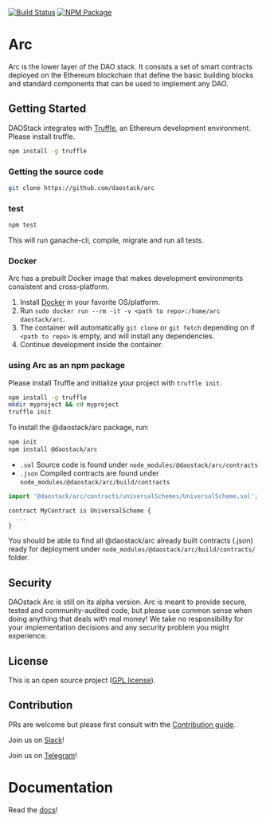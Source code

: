 [![Build Status](https://travis-ci.org/daostack/arc.svg?branch=master)](https://travis-ci.org/daostack/arc)
[![NPM Package](https://img.shields.io/npm/v/@daostack/arc.svg?style=flat-square)](https://www.npmjs.org/package/@daostack/arc)
# Arc

Arc is the lower layer of the DAO stack. It consists a set of smart contracts deployed on the Ethereum blockchain that define the basic building blocks and standard components that can be used to implement any DAO.

## Getting Started

DAOStack integrates with [Truffle](https://github.com/ConsenSys/truffle), an Ethereum development environment.
Please install truffle.


```sh
npm install -g truffle
```
### Getting the source code

```sh
git clone https://github.com/daostack/arc
```

### test
```sh
npm test
```
This will run ganache-cli, compile, migrate and run all tests.

### Docker
Arc has a prebuilt Docker image that makes development environments consistent and cross-platform.
1. Install [Docker](https://www.docker.com/community-edition#/download) in your favorite OS/platform.
2. Run `sudo docker run --rm -it -v <path to repo>:/home/arc daostack/arc`.
2. The container will automatically `git clone` or `git fetch` depending on if `<path to repo>` is empty, and will install any dependencies.
3. Continue development inside the container.

### using Arc as an npm package

Please install Truffle and initialize your project with `truffle init`.

```sh
npm install -g truffle
mkdir myproject && cd myproject
truffle init
```
To install the @daostack/arc package, run:
```sh
npm init
npm install @daostack/arc
```

- `.sol` Source code is found under `node_modules/@daostack/arc/contracts`
- `.json` Compiled contracts are found under `node_modules/@daostack/arc/build/contracts`

```js
import '@daostack/arc/contracts/universalSchemes/UniversalScheme.sol';

contract MyContract is UniversalScheme {
  ...
}
```

You should be able to find all @daostack/arc already built contracts (<contract>.json) ready for deployment under `node_modules/@daostack/arc/build/contracts/` folder.

## Security
DAOstack Arc is still on its alpha version.
Arc is meant to provide secure, tested and community-audited code, but please use common sense when doing anything that deals with real money! We take no responsibility for your implementation decisions and any security problem you might experience.

## License

This is an open source project ([GPL license](https://github.com/daostack/arc/blob/master/LICENSE)).

## Contribution

PRs are welcome but please first consult with the [Contribution guide](https://github.com/daostack/arc/blob/master/CONTRIBUTING.md).

Join us on [Slack](https://daostack.slack.com/)!

Join us on [Telegram](https://t.me/daostackcommunity)!

# Documentation

Read the [docs](https://daostack.github.io/arc/README)!

